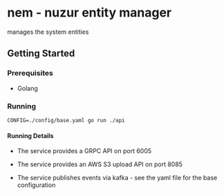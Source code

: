 # nem - nuzur entity manager

manages the system entities

## Getting Started

### Prerequisites

* Golang

### Running

```
CONFIG=./config/base.yaml go run ./api
```

#### Running Details

* The service provides a GRPC API on port 6005

* The service provides an AWS S3 upload API on port 8085
* The service publishes events via kafka - see the yaml file for the base configuration